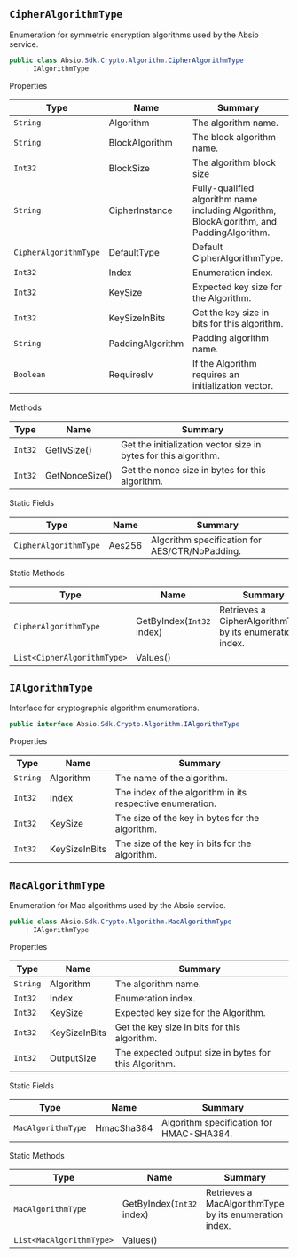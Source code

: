 ## `CipherAlgorithmType`

Enumeration for symmetric encryption algorithms used by the Absio service.
```csharp
public class Absio.Sdk.Crypto.Algorithm.CipherAlgorithmType
    : IAlgorithmType

```

Properties

| Type | Name | Summary | 
| --- | --- | --- | 
| `String` | Algorithm | The algorithm name. | 
| `String` | BlockAlgorithm | The block algorithm name. | 
| `Int32` | BlockSize | The algorithm block size | 
| `String` | CipherInstance | Fully-qualified algorithm name including Algorithm, BlockAlgorithm, and  PaddingAlgorithm. | 
| `CipherAlgorithmType` | DefaultType | Default CipherAlgorithmType. | 
| `Int32` | Index | Enumeration index. | 
| `Int32` | KeySize | Expected key size for the Algorithm. | 
| `Int32` | KeySizeInBits | Get the key size in bits for this algorithm. | 
| `String` | PaddingAlgorithm | Padding algorithm name. | 
| `Boolean` | RequiresIv | If the Algorithm requires an initialization vector. | 


Methods

| Type | Name | Summary | 
| --- | --- | --- | 
| `Int32` | GetIvSize() | Get the initialization vector size in bytes for this algorithm. | 
| `Int32` | GetNonceSize() | Get the nonce size in bytes for this algorithm. | 


Static Fields

| Type | Name | Summary | 
| --- | --- | --- | 
| `CipherAlgorithmType` | Aes256 | Algorithm specification for AES/CTR/NoPadding. | 


Static Methods

| Type | Name | Summary | 
| --- | --- | --- | 
| `CipherAlgorithmType` | GetByIndex(`Int32` index) | Retrieves a CipherAlgorithmType by its enumeration index. | 
| `List<CipherAlgorithmType>` | Values() |  | 


## `IAlgorithmType`

Interface for cryptographic algorithm enumerations.
```csharp
public interface Absio.Sdk.Crypto.Algorithm.IAlgorithmType

```

Properties

| Type | Name | Summary | 
| --- | --- | --- | 
| `String` | Algorithm | The name of the algorithm. | 
| `Int32` | Index | The index of the algorithm in its respective enumeration. | 
| `Int32` | KeySize | The size of the key in bytes for the algorithm. | 
| `Int32` | KeySizeInBits | The size of the key in bits for the algorithm. | 


## `MacAlgorithmType`

Enumeration for Mac algorithms used by the Absio service.
```csharp
public class Absio.Sdk.Crypto.Algorithm.MacAlgorithmType
    : IAlgorithmType

```

Properties

| Type | Name | Summary | 
| --- | --- | --- | 
| `String` | Algorithm | The algorithm name. | 
| `Int32` | Index | Enumeration index. | 
| `Int32` | KeySize | Expected key size for the Algorithm. | 
| `Int32` | KeySizeInBits | Get the key size in bits for this algorithm. | 
| `Int32` | OutputSize | The expected output size in bytes for this Algorithm. | 


Static Fields

| Type | Name | Summary | 
| --- | --- | --- | 
| `MacAlgorithmType` | HmacSha384 | Algorithm specification for HMAC-SHA384. | 


Static Methods

| Type | Name | Summary | 
| --- | --- | --- | 
| `MacAlgorithmType` | GetByIndex(`Int32` index) | Retrieves a MacAlgorithmType by its enumeration index. | 
| `List<MacAlgorithmType>` | Values() |  | 


